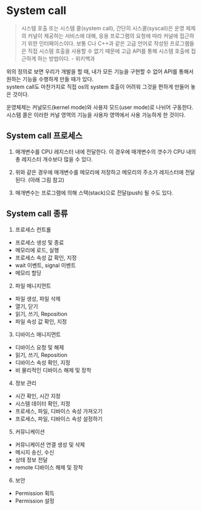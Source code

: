 # System call

> 시스템 호출 또는 시스템 콜(system call), 간단히 시스콜(syscall)은 운영 체제의 커널이 제공하는 서비스에 대해, 응용 프로그램의 요청에 따라 커널에 접근하기 위한 인터페이스이다. 보통 C나 C++과 같은 고급 언어로 작성된 프로그램들은 직접 시스템 호출을 사용할 수 없기 때문에 고급 API를 통해 시스템 호출에 접근하게 하는 방법이다. - 위키백과

위의 정의로 보면 우리가 개발을 할 때, 내가 모든 기능을 구현할 수 없어 API를 통해서 원하는 기능을 수행하게 만들 때가 있다.  
system call도 마찬가지로 직접 os의 system 호출이 어려워 그것을 편하게 만들어 놓은 것이다.

운영체제는 커널모드(kernel mode)와 사용자 모드(user mode)로 나뉘어 구동한다.  
시스템 콜은 이러한 커널 영역의 기능을 사용자 영역에서 사용 가능하게 한 것이다.  

## System call 프로세스

1. 매개변수를 CPU 레지스터 내에 전달한다. 이 경우에 매개변수의 갯수가 CPU 내의 총 레지스터 개수보다 많을 수 있다.

2. 위와 같은 경우에 매개변수를 메모리에 저장하고 메모리의 주소가 레지스터에 전달된다. (아래 그림 참고)

3. 매개변수는 프로그램에 의해 스택(stack)으로 전달(push) 될 수도 있다.

## System call 종류
    
1. 프로세스 컨트롤
- 프로세스 생성 및 종료
- 메모리에 로드, 실행
- 프로세스 속성 값 확인, 지정
- wait 이벤트, signal 이벤트
- 메모리 할당

2. 파일 메니지먼트
- 파일 생성, 파일 삭제
- 열기, 닫기
- 읽기, 쓰기, Reposition
- 파일 속성 값 확인, 지정

3. 디바이스 매니지먼트
- 디바이스 요청 및 해제
- 읽기, 쓰기, Reposition
- 디바이스 속성 확인, 지정
- 비 물리적인 디바이스 해제 및 장착

4. 정보 관리
- 시간 확인, 시간 지정
- 시스템 데이터 확인, 지정
- 프로세스, 파일, 디바이스 속성 가져오기
- 프로세스, 파일, 디바이스 속성 설정하기

5. 커뮤니케이션
- 커뮤니케이션 연결 생성 및 삭제
- 메시지 송신, 수신
- 상태 정보 전달
- remote 디바이스 해제 및 장착

6. 보안
- Permission 획득
- Permission 설정
